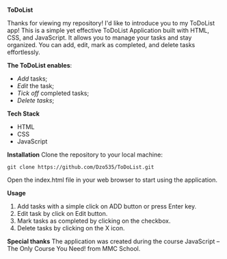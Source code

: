 **ToDoList**

Thanks for viewing my repository! I'd like to introduce you to my ToDoList app!
 This is a simple yet effective ToDoList Application built with HTML, CSS, and JavaScript. It allows you to manage your tasks and stay organized. You can add, edit, mark as completed, and delete tasks effortlessly.

**The ToDoList enables**:
-   _Add_  tasks;
-   _Edit_   the task;
-   _Tick off_   completed tasks;
-   _Delete tasks_;

**Tech Stack**
-   HTML
-   CSS
-   JavaScript

**Installation**
Clone the repository to your local machine:

    git clone https://github.com/Dzo535/ToDoList.git

Open the index.html file in your web browser to start using the application.

**Usage**
1.  Add tasks with a simple click on ADD button or press Enter key.
2.  Edit task by click on Edit button.
3.  Mark tasks as completed by clicking on the checkbox.
4.  Delete tasks by clicking on the X icon.

 **Special thanks**
The application was created during the course JavaScript – The Only Course You Need! from MMC School.

